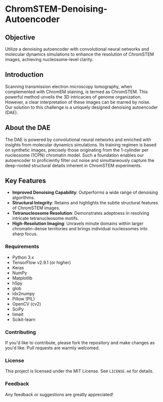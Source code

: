 # ChromSTEM-Denoising-Autoencoder

## Objective
Utilize a denoising autoencoder with convolutional neural networks and molecular dynamics simulations to enhance the resolution of ChromSTEM images, achieving nucleosome-level clarity.

## Introduction
Scanning transmission electron microscopy tomography, when complemented with ChromEM staining, is termed as ChromSTEM. This powerful method unveils the 3D intricacies of genome organization. However, a clear interpretation of these images can be marred by noise. Our solution to this challenge is a uniquely designed denoising autoencoder (DAE).

## About the DAE
The DAE is powered by convolutional neural networks and enriched with insights from molecular dynamics simulations. Its training regimen is based on synthetic images, precisely those originating from the 1-cylinder per nucleosome (1CPN) chromatin model. Such a foundation enables our autoencoder to proficiently filter out noise and simultaneously capture the deep-rooted structural details inherent in ChromSTEM experiments.

## Key Features
- **Improved Denoising Capability**: Outperforms a wide range of denoising algorithms.
- **Structural Integrity**: Retains and highlights the subtle structural features of ChromSTEM images.
- **Tetranucleosome Resolution**: Demonstrates adeptness in resolving intricate tetranucleosome motifs.
- **High-Resolution Imaging**: Unravels minute domains within larger chromatin-dense territories and brings individual nucleosomes into sharp focus.

### Requirements
- Python 3.x
- TensorFlow v2.9.1 (or higher)
- Keras
- NumPy
- Matplotlib
- h5py
- glob
- idx2numpy
- Pillow (PIL)
- OpenCV (cv2)
- SciPy
- timeit
- Scikit-learn

### Contributing
If you'd like to contribute, please fork the repository and make changes as you'd like. Pull requests are warmly welcomed.

### License
This project is licensed under the MIT License. See `LICENSE.md` for details.

### Feedback
Any feedback or suggestions are greatly appreciated!




